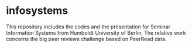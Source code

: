 # infosystems
This repository includes the codes and the presentation for Seminar Information Systems from Humboldt University of Berlin.
The relative work concerns the big peer reviews challenge based on PeerRead data.
